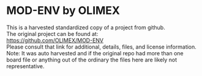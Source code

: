 
# MOD-ENV by OLIMEX  
This is a harvested standardized copy of a project from github.  
The original project can be found at:  
https://github.com/OLIMEX/MOD-ENV  
Please consult that link for additional, details, files, and license information.  
Note: It was auto harvested and if the original repo had more than one board file or anything out of the ordinary the files here are likely not representative.  
    